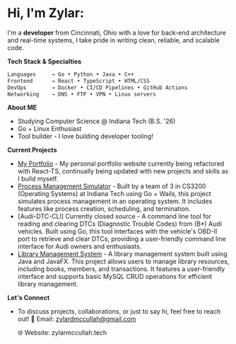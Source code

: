 <!-- Hello World! -->

# Hi, I'm Zylar:

I'm a **developer** from Cincinnati, Ohio with a love for back-end architecture and real-time systems, I take pride in writing clean, reliable, and scalable code.

**Tech Stack & Specialties**
```bash
Languages     → Go • Python • Java • C++
Frontend      → React • TypeScript • HTML/CSS
DevOps        → Docker • CI/CD Pipelines • GitHub Actions
Networking    → DNS • FTP • VPN • Linux servers
```
**About ME**
- Studying Computer Science @ Indiana Tech (B.S. '26)
- Go + Linux Enthusiast
- Tool builder - I love building developer tooling!

**Current Projects**
- [My Portfolio](https://zylarmccullah.tech) - My personal portfolio website currently being refactored with React-TS, continually being updated with new projects and skills as I build myself.
- [Process Management Simulator](https://github.com/Mccullahz/process-management-simulator) - Built by a team of 3 in CS3200 (Operating Systems) at Indiana Tech using Go + Wails, this project simulates process management in an operating system. It includes features like process creation, scheduling, and termination.
- [Audi-DTC-CLI] Currently closed source - A command line tool for reading and clearing DTCs (Diagnostic Trouble Codes) from (B*) Audi vehicles. Built using Go, this tool interfaces with the vehicle's OBD-II port to retrieve and clear DTCs, providing a user-friendly command line interface for Audi owners and enthusiasts.
- [Library Management System](https://github.com/Mccullahz/CS3700-LMS) - A library management system built using Java and JavaFX. This project allows users to manage library resources, including books, members, and transactions. It features a user-friendly interface and supports basic MySQL CRUD operations for efficient library management.


**Let's Connect**
- To discuss projects, collaborations, or just to say hi, feel free to reach out!
    💌 Email: zylardmccullah@gmail.com

    🌐 Website: zylarmccullah.tech
